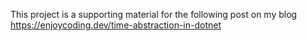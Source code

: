This project is a supporting material for the following post on my blog 
https://enjoycoding.dev/time-abstraction-in-dotnet